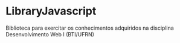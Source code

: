 # LibraryJavascript
Biblioteca para exercitar os conhecimentos adquiridos na disciplina Desenvolvimento Web I (BTI/UFRN)
